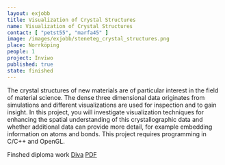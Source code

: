 ```yaml
---
layout: exjobb
title: Visualization of Crystal Structures
name: Visualization of Crystal Structures
contact: [ "petst55", "marfa45" ]
image: /images/exjobb/steneteg_crystal_structures.png
place: Norrköping
people: 1
project: Inviwo
published: true
state: finished
---
```


The crystal structures of new materials are of particular interest in the field of material science. The dense three dimensional data originates from simulations and different visualizations are used for inspection and to gain insight.
In this project, you will investigate visualization techniques for enhancing the spatial understanding of this crystallographic data and whether additional data can provide more detail, for example embedding information on atoms and bonds. This project requires programming in C/C++ and OpenGL.


Finshed diploma work
[Diva](http://www.diva-portal.org/smash/record.jsf?pid=diva2:1328242) 
[PDF](http://www.diva-portal.org/smash/get/diva2%253A1328242/FULLTEXT01.pdf)
